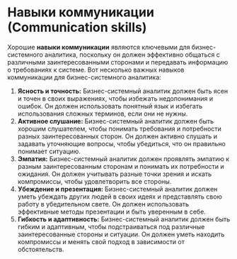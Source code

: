 # Навыки коммуникации (Сommunication skills)

Хорошие **навыки коммуникации** являются ключевыми для бизнес-системного аналитика, поскольку он должен эффективно общаться с различными заинтересованными сторонами и передавать информацию о требованиях к системе. Вот несколько важных навыков коммуникации для бизнес-системного аналитика:

1. **Ясность и точность:** Бизнес-системный аналитик должен быть ясен и точен в своих выражениях, чтобы избежать недопонимания и ошибок. Он должен использовать понятный язык и избегать использования сложных терминов, если они не нужны.
2. **Активное слушание:** Бизнес-системный аналитик должен быть хорошим слушателем, чтобы понимать требования и потребности разных заинтересованных сторон. Он должен активно слушать и задавать уточняющие вопросы, чтобы убедиться, что он правильно понимает ситуацию.
3. **Эмпатия:** Бизнес-системный аналитик должен проявлять эмпатию к разным заинтересованным сторонам и понимать их потребности и ожидания. Он должен учитывать разные точки зрения и искать компромиссы, чтобы удовлетворить все стороны.
4. **Убеждение и презентация:** Бизнес-системный аналитик должен уметь убеждать других людей в своих идеях и представлять свою работу в убедительном свете. Он должен использовать эффективные методы презентации и быть уверенным в себе.
5. **Гибкость и адаптивность:** Бизнес-системный аналитик должен быть гибким и адаптивным, чтобы подстраиваться под различные заинтересованные стороны и ситуации. Он должен уметь находить компромиссы и менять свой подход в зависимости от обстоятельств.
